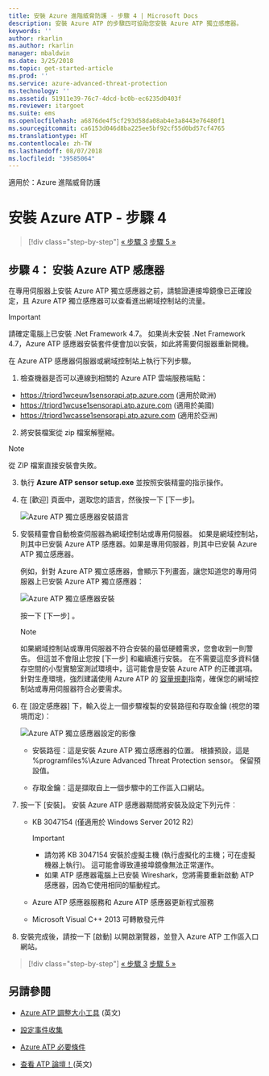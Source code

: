 ```yaml
---
title: 安裝 Azure 進階威脅防護 - 步驟 4 | Microsoft Docs
description: 安裝 Azure ATP 的步驟四可協助您安裝 Azure ATP 獨立感應器。
keywords: ''
author: rkarlin
ms.author: rkarlin
manager: mbaldwin
ms.date: 3/25/2018
ms.topic: get-started-article
ms.prod: ''
ms.service: azure-advanced-threat-protection
ms.technology: ''
ms.assetid: 51911e39-76c7-4dcd-bc0b-ec6235d0403f
ms.reviewer: itargoet
ms.suite: ems
ms.openlocfilehash: a6876de4f5cf293d58da08ab4e3a8443e76480f1
ms.sourcegitcommit: ca6153d046d8ba225ee5bf92cf55d0bd57cf4765
ms.translationtype: HT
ms.contentlocale: zh-TW
ms.lasthandoff: 08/07/2018
ms.locfileid: "39585064"
---
```

適用於：Azure 進階威脅防護



# <a name="install-azure-atp---step-4"></a>安裝 Azure ATP - 步驟 4

>[!div class="step-by-step"]
[« 步驟 3](install-atp-step3.md)
[步驟 5 »](install-atp-step5.md)

## <a name="step-4-install-the-azure-atp-sensor"></a>步驟 4： 安裝 Azure ATP 感應器

在專用伺服器上安裝 Azure ATP 獨立感應器之前，請驗證連接埠鏡像已正確設定，且 Azure ATP 獨立感應器可以查看進出網域控制站的流量。 


> [!IMPORTANT]
>請確定電腦上已安裝 .Net Framework 4.7。 如果尚未安裝 .Net Framework 4.7，Azure ATP 感應器安裝套件便會加以安裝，如此將需要伺服器重新開機。

在 Azure ATP 感應器伺服器或網域控制站上執行下列步驟。

1. 檢查機器是否可以連線到相關的 Azure ATP 雲端服務端點：
  - https://triprd1wceuw1sensorapi.atp.azure.com (適用於歐洲)  
  - https://triprd1wcuse1sensorapi.atp.azure.com (適用於美國)
  - https://triprd1wcasse1sensorapi.atp.azure.com (適用於亞洲)

2. 將安裝檔案從 zip 檔案解壓縮。 
> [!NOTE] 
> 從 ZIP 檔案直接安裝會失敗。

3.  執行 **Azure ATP sensor setup.exe** 並按照安裝精靈的指示操作。

4.  在 [歡迎] 頁面中，選取您的語言，然後按一下 [下一步]。

     ![Azure ATP 獨立感應器安裝語言](media/sensor-install-language.png)


5.  安裝精靈會自動檢查伺服器為網域控制站或專用伺服器。 如果是網域控制站，則其中已安裝 Azure ATP 感應器。如果是專用伺服器，則其中已安裝 Azure ATP 獨立感應器。 
    
    例如，針對 Azure ATP 獨立感應器，會顯示下列畫面，讓您知道您的專用伺服器上已安裝 Azure ATP 獨立感應器：
    
    ![Azure ATP 獨立感應器安裝](media/sensor-install-deployment-type.png)

    按一下 [下一步] 。

    > [!NOTE] 
    > 如果網域控制站或專用伺服器不符合安裝的最低硬體需求，您會收到一則警告。 但這並不會阻止您按 [下一步] 和繼續進行安裝。 在不需要這麼多資料儲存空間的小型實驗室測試環境中，這可能會是安裝 Azure ATP 的正確選項。 針對生產環境，強烈建議使用 Azure ATP 的 [容量規劃](atp-capacity-planning.md)指南，確保您的網域控制站或專用伺服器符合必要需求。

6.  在 [設定感應器] 下，輸入從上一個步驟複製的安裝路徑和存取金鑰 (視您的環境而定)：

    ![Azure ATP 獨立感應器設定的影像](media/sensor-install-config.png)

      - 安裝路徑：這是安裝 Azure ATP 獨立感應器的位置。 根據預設，這是 %programfiles%\Azure Advanced Threat Protection sensor。 保留預設值。

      - 存取金鑰：這是擷取自上一個步驟中的工作區入口網站。
    
7. 按一下 [安裝]。 安裝 Azure ATP 感應器期間將安裝及設定下列元件︰

    -   KB 3047154 (僅適用於 Windows Server 2012 R2)

        > [!IMPORTANT]
        > -   請勿將 KB 3047154 安裝於虛擬主機 (執行虛擬化的主機；可在虛擬機器上執行)。 這可能會導致連接埠鏡像無法正常運作。 
        > -   如果 ATP 感應器電腦上已安裝 Wireshark，您將需要重新啟動 ATP 感應器，因為它使用相同的驅動程式。

    -   Azure ATP 感應器服務和 Azure ATP 感應器更新程式服務
    -   Microsoft Visual C++ 2013 可轉散發元件

8.  安裝完成後，請按一下 [啟動] 以開啟瀏覽器，並登入 Azure ATP 工作區入口網站。


>[!div class="step-by-step"]
[« 步驟 3](install-atp-step3.md)
[步驟 5 »](install-atp-step5.md)


## <a name="see-also"></a>另請參閱

- [Azure ATP 調整大小工具](http://aka.ms/aatpsizingtool) \(英文\)

- [設定事件收集](configure-event-collection.md)

- [Azure ATP 必要條件](atp-prerequisites.md)

- [查看 ATP 論壇！](https://aka.ms/azureatpcommunity)\(英文\)
